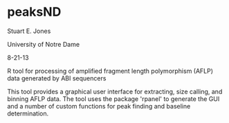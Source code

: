 peaksND
=======

Stuart E. Jones

University of Notre Dame

8-21-13

R tool for processing of amplified fragment length polymorphism (AFLP) data generated by ABI sequencers

This tool provides a graphical user interface for extracting, size calling, and binning AFLP data. The tool 
uses the package 'rpanel' to generate the GUI and a number of custom functions for peak finding and baseline
determination.

